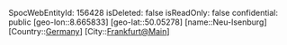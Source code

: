 ﻿---
location: [50.05278,8.665833]
type: Station
tags:
- geo/Station

---
SpocWebEntityId: 156428
isDeleted: false
isReadOnly: false
confidential: public
[geo-lon::8.665833]
[geo-lat::50.05278]
[name::Neu-Isenburg]
[Country::[Germany](geo/Continent/Europe/Germany.md)]
[City::[Frankfurt@Main](geo/Continent/Europe/Germany/Hessen/Frankfurt@Main.md)]

